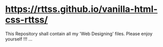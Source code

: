# https://rttss.github.io/vanilla-html-css-rttss/
This Repository shall contain all my 'Web Designing' files.
Please enjoy yourself !!! ...
